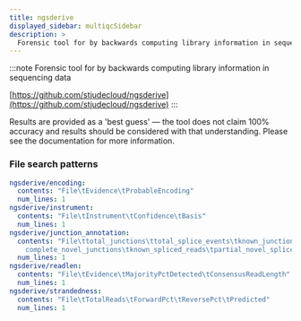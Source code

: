 ```yaml
---
title: ngsderive
displayed_sidebar: multiqcSidebar
description: >
  Forensic tool for by backwards computing library information in sequencing data
---
```


<!--
~~~~~ DO NOT EDIT ~~~~~
This file is autogenerated from the MultiQC module python docstring.
Do not edit the markdown, it will be overwritten.

File path for the source of this content: multiqc/modules/ngsderive/ngsderive.py
~~~~~~~~~~~~~~~~~~~~~~~
-->

:::note
Forensic tool for by backwards computing library information in sequencing data

[https://github.com/stjudecloud/ngsderive](https://github.com/stjudecloud/ngsderive)
:::

Results are provided as a 'best guess' — the tool does not claim 100% accuracy and results
should be considered with that understanding. Please see the documentation for more information.

### File search patterns

```yaml
ngsderive/encoding:
  contents: "File\tEvidence\tProbableEncoding"
  num_lines: 1
ngsderive/instrument:
  contents: "File\tInstrument\tConfidence\tBasis"
  num_lines: 1
ngsderive/junction_annotation:
  contents: "File\ttotal_junctions\ttotal_splice_events\tknown_junctions\tpartial_novel_junctions\t\
    complete_novel_junctions\tknown_spliced_reads\tpartial_novel_spliced_reads\tcomplete_novel_spliced_reads"
  num_lines: 1
ngsderive/readlen:
  contents: "File\tEvidence\tMajorityPctDetected\tConsensusReadLength"
  num_lines: 1
ngsderive/strandedness:
  contents: "File\tTotalReads\tForwardPct\tReversePct\tPredicted"
  num_lines: 1
```

